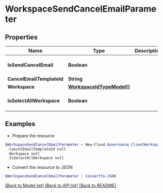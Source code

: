 # WorkspaceSendCancelEmailParameter
## Properties

Name | Type | Description | Notes
------------ | ------------- | ------------- | -------------
**IsSendCancelEmail** | **Boolean** |  | [optional] [default to $false]
**CancelEmailTemplateId** | **String** |  | [optional] 
**Workspace** | [**WorkspaceIdTypeModel[]**](WorkspaceIdTypeModel.md) |  | [optional] 
**IsSelectAllWorkspace** | **Boolean** |  | [optional] [default to $false]

## Examples

- Prepare the resource
```powershell
$WorkspaceSendCancelEmailParameter = New-Cloud.Governance.ClientWorkspaceSendCancelEmailParameter  -IsSendCancelEmail null `
 -CancelEmailTemplateId null `
 -Workspace null `
 -IsSelectAllWorkspace null
```

- Convert the resource to JSON
```powershell
$WorkspaceSendCancelEmailParameter | ConvertTo-JSON
```

[[Back to Model list]](../README.md#documentation-for-models) [[Back to API list]](../README.md#documentation-for-api-endpoints) [[Back to README]](../README.md)

